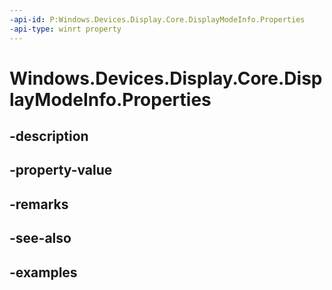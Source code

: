 ```yaml
---
-api-id: P:Windows.Devices.Display.Core.DisplayModeInfo.Properties
-api-type: winrt property
---
```


<!-- Property syntax.
public IMapView<Guid, object> Properties { get; }
-->

# Windows.Devices.Display.Core.DisplayModeInfo.Properties

## -description

## -property-value

## -remarks

## -see-also

## -examples
